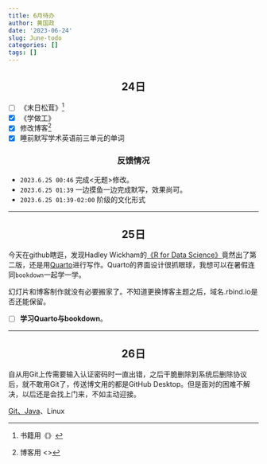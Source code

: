 ```yaml
---
title: 6月待办
author: 黄国政
date: '2023-06-24'
slug: June-todo
categories: []
tags: []
---
```


<style>
h2,h3 {
  text-align: center;
  font-weight: bold;
}
</style>

<!--more-->

## 24日

- [ ] 《末日松茸》[^book]
- [x] 《学做工》
- [x] 修改博客[^blog]
- [x] 睡前默写学术英语前三单元的单词

[^book]: 书籍用《》
[^blog]: 博客用 <>

### 反馈情况

- `2023.6.25 00:46` 完成<无题>修改。  
- `2023.6.25 01:39` 一边摸鱼一边完成默写，效果尚可。
- `2023.6.25 01:39-02:00`  阶级的文化形式

---

## 25日  

今天在github瞎逛，发现Hadley Wickham的[《R for Data Science》](https://r4ds.hadley.nz/)竟然出了第二版，还是用[Quarto](https://quarto.org/)进行写作。Quarto的界面设计很抓眼球，我想可以在暑假连同`bookdown`一起学一学。

幻灯片和博客制作就没有必要搬家了。不知道更换博客主题之后，域名.rbind.io是否还能保留。

- [ ] **学习Quarto与bookdown**。

---

## 26日

自从用Git上传需要输入认证密码时一直出错，之后干脆删除到系统后删除协议后，就不敢用Git了，传送博文用的都是GitHub Desktop。但是面对的困难不解决，以后还是会找上门来，不如主动迎接。

[Git、Java](https://github.com/michaelliao)、Linux
